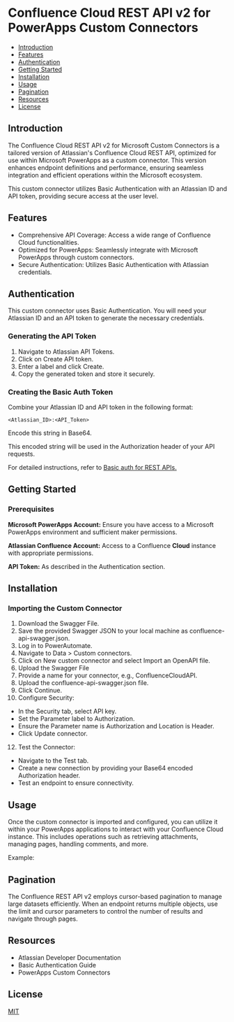 # Confluence Cloud REST API v2 for PowerApps Custom Connectors

- [Introduction](#introduction)
- [Features](#features)
- [Authentication](#authentication)
- [Getting Started](#gettingstarted)
- [Installation](#installation)
- [Usage](#usage)
- [Pagination](#pagination)
- [Resources](#resources)
- [License](#license)


## Introduction
The Confluence Cloud REST API v2 for Microsoft Custom Connectors is a tailored version of Atlassian's Confluence Cloud REST API, optimized for use within Microsoft PowerApps as a custom connector. This version enhances endpoint definitions and performance, ensuring seamless integration and efficient operations within the Microsoft ecosystem.

This custom connector utilizes Basic Authentication with an Atlassian ID and API token, providing secure access at the user level.

## Features
- Comprehensive API Coverage: Access a wide range of Confluence Cloud functionalities.
- Optimized for PowerApps: Seamlessly integrate with Microsoft PowerApps through custom connectors.
- Secure Authentication: Utilizes Basic Authentication with Atlassian credentials.

## Authentication

This custom connector uses Basic Authentication. You will need your Atlassian ID and an API token to generate the necessary credentials.

### Generating the API Token
1. Navigate to Atlassian API Tokens.
2. Click on Create API token.
3. Enter a label and click Create.
4. Copy the generated token and store it securely.

### Creating the Basic Auth Token

Combine your Atlassian ID and API token in the following format:

```
<Atlassian_ID>:<API_Token>
``` 
Encode this string in Base64. 

This encoded string will be used in the Authorization header of your API requests.

For detailed instructions, refer to [Basic auth for REST APIs.](https://developer.atlassian.com/cloud/confluence/basic-auth-for-rest-apis/) 

## Getting Started
### Prerequisites
**Microsoft PowerApps Account:** Ensure you have access to a Microsoft PowerApps environment and sufficient maker permissions.

**Atlassian Confluence Account:** Access to a Confluence **Cloud** instance with appropriate permissions.

**API Token:** As described in the Authentication section.

## Installation

### Importing the Custom Connector

1. Download the Swagger File.
2. Save the provided Swagger JSON to your local machine as confluence-api-swagger.json.
4. Log in to PowerAutomate.
5. Navigate to Data > Custom connectors.
6. Click on New custom connector and select Import an OpenAPI file.
7. Upload the Swagger File
8. Provide a name for your connector, e.g., ConfluenceCloudAPI.
9. Upload the confluence-api-swagger.json file.
10. Click Continue.
11. Configure Security:

   - In the Security tab, select API key.
   - Set the Parameter label to Authorization.
   - Ensure the Parameter name is Authorization and Location is Header.
   - Click Update connector.

12. Test the Connector:

   - Navigate to the Test tab.
   - Create a new connection by providing your Base64 encoded Authorization header.
   - Test an endpoint to ensure connectivity.

## Usage
Once the custom connector is imported and configured, you can utilize it within your PowerApps applications to interact with your Confluence Cloud instance. This includes operations such as retrieving attachments, managing pages, handling comments, and more.

Example: **<TBC>**

## Pagination
The Confluence REST API v2 employs cursor-based pagination to manage large datasets efficiently. When an endpoint returns multiple objects, use the limit and cursor parameters to control the number of results and navigate through pages.


## Resources
- Atlassian Developer Documentation
- Basic Authentication Guide
- PowerApps Custom Connectors

## License
[MIT](https://choosealicense.com/licenses/mit/)
